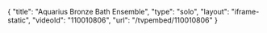 {
    "title": "Aquarius Bronze Bath Ensemble",
    "type": "solo",
    "layout": "iframe-static",
    "videoId": "110010806",
    "url": "\/tvpembed\/110010806"
}
